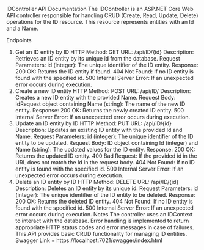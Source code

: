 IDController API Documentation
The IDController is an ASP.NET Core Web API controller responsible for handling CRUD (Create, Read, Update, Delete) operations for the ID resource. This resource represents entities with an Id and a Name.

Endpoints
1. Get an ID entity by ID
HTTP Method: GET
URL: /api/ID/{id}
Description: Retrieves an ID entity by its unique id from the database.
Request Parameters:
id (integer): The unique identifier of the ID entity.
Response:
200 OK: Returns the ID entity if found.
404 Not Found: If no ID entity is found with the specified id.
500 Internal Server Error: If an unexpected error occurs during execution.
2. Create a new ID entity
HTTP Method: POST
URL: /api/ID/
Description: Creates a new ID entity with the provided Name.
Request Body:
IdRequest object containing Name (string): The name of the new ID entity.
Response:
200 OK: Returns the newly created ID entity.
500 Internal Server Error: If an unexpected error occurs during execution.
3. Update an ID entity by ID
HTTP Method: PUT
URL: /api/ID/{id}
Description: Updates an existing ID entity with the provided Id and Name.
Request Parameters:
id (integer): The unique identifier of the ID entity to be updated.
Request Body:
ID object containing Id (integer) and Name (string): The updated values for the ID entity.
Response:
200 OK: Returns the updated ID entity.
400 Bad Request: If the provided id in the URL does not match the Id in the request body.
404 Not Found: If no ID entity is found with the specified id.
500 Internal Server Error: If an unexpected error occurs during execution.
4. Delete an ID entity by ID
HTTP Method: DELETE
URL: /api/ID/{id}
Description: Deletes an ID entity by its unique id.
Request Parameters:
id (integer): The unique identifier of the ID entity to be deleted.
Response:
200 OK: Returns the deleted ID entity.
404 Not Found: If no ID entity is found with the specified id.
500 Internal Server Error: If an unexpected error occurs during execution.
Notes
The controller uses an IDContext to interact with the database.
Error handling is implemented to return appropriate HTTP status codes and error messages in case of failures.
This API provides basic CRUD functionality for managing ID entities.
Swagger Link = https://localhost:7021/swagger/index.html
